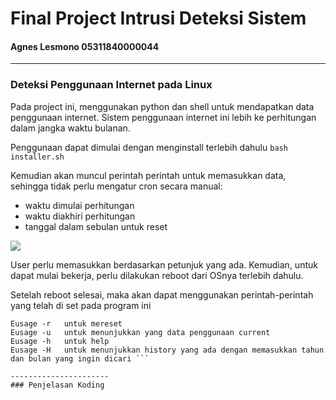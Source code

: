 # Final Project Intrusi Deteksi Sistem 
#### Agnes Lesmono 05311840000044
-------------
### Deteksi Penggunaan Internet pada Linux

Pada project ini, menggunakan python dan shell untuk mendapatkan data penggunaan internet. Sistem penggunaan internet ini lebih ke perhitungan dalam jangka waktu bulanan. 

Penggunaan dapat dimulai dengan menginstall terlebih dahulu
``` bash installer.sh ```

Kemudian akan muncul perintah perintah untuk memasukkan data, sehingga tidak perlu mengatur cron secara manual:
- waktu dimulai perhitungan
- waktu diakhiri perhitungan
- tanggal dalam sebulan untuk reset

![](https://github.com/lumbricina/FP_IDS_Agnes-Lesmono_05311840000044/blob/main/installer.png)

User perlu memasukkan berdasarkan petunjuk yang ada. 
Kemudian, untuk dapat mulai bekerja, perlu dilakukan reboot dari OSnya terlebih dahulu.

Setelah reboot selesai, maka akan dapat menggunakan perintah-perintah yang telah di set pada program ini 

``` Eusage -c   untuk mengubah settingan
Eusage -r   untuk mereset
Eusage -u   untuk menunjukkan yang data penggunaan current
Eusage -h   untuk help
Eusage -H   untuk menunjukkan history yang ada dengan memasukkan tahun dan bulan yang ingin dicari ```

----------------------
### Penjelasan Koding
